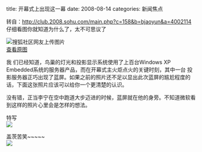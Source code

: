 title: 开幕式上出现这一幕
date: 2008-08-14
categories: 新闻焦点

转自：http://club.2008.sohu.com/main.php?c=158&b=bjaoyun&a=4002114  
仔细看图你就知道为什么了，太不可思议了  
  
![搜狐社区网友上传图片](images/bjaoyun9bc9ba60ae6dad03.jpg)  
[查看原图](http://club.2008.sohu.com/view_pic.php?url=http%3A%2F%2Fimage2.club.sohu.com%2Fpic%2Fff%2F9b%2Fbjaoyun9bc9ba60ae6dad03.jpg)  
  
  
  
  
我 们已经知道，鸟巢的灯光和投影显示系统使用了上百台Windows XP Embedded系统的服务器产品，而在开幕式主火炬点火的关键时刻，其中一台 投影服务器正巧出现了蓝屏。如果之前的照片还不足以显出此次蓝屏的尴尬程度的话，下面这张照片应该可以给你一个更清楚的认识。  
  
没有错，正当李宁在空中跑道大步迈进的时候，蓝屏就在他的身旁。不知道微软看到这样的照片心里会是怎样的想法。  
  
特写  
![](images/a6683e78c8778cb5c279c13efef7744e.jpg)  
  
  
盖茨苦笑~~~~~  
![](images/c0daabec9920197a172af3ca0835da9e.jpg)
